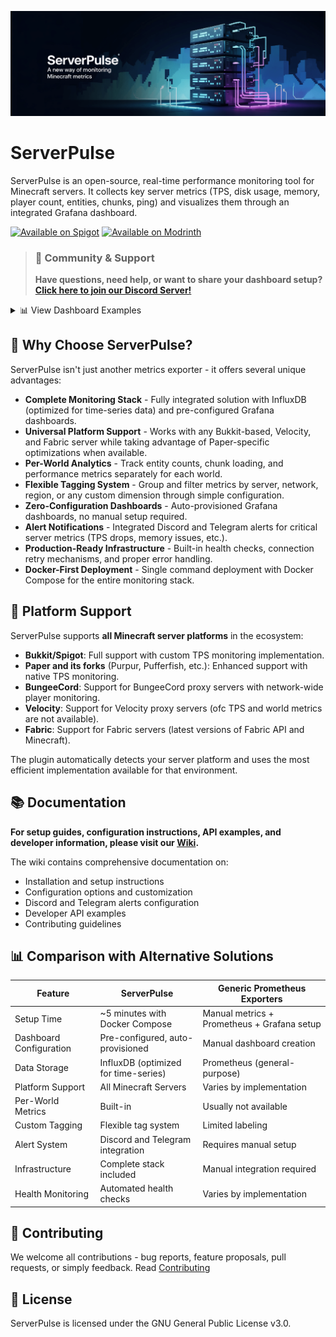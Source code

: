 ![ServerPulse Poster](img/poster.png)

# ServerPulse

ServerPulse is an open-source, real-time performance monitoring tool for Minecraft servers. It collects key server metrics (TPS, disk usage, memory, player count, entities, chunks, ping) and visualizes them through an integrated Grafana dashboard.

[![Available on Spigot](https://img.shields.io/badge/Available%20on-Spigot-yellow.svg)](https://www.spigotmc.org/resources/serverpulse-1-8-1-21-x-real-time-minecraft-performance-monitoring.123707/)
[![Available on Modrinth](https://img.shields.io/badge/Available%20on-Modrinth-green.svg)](https://modrinth.com/plugin/serverpulse)

> ### 💬 Community & Support
>
> **Have questions, need help, or want to share your dashboard setup? [Click here to join our Discord Server\!](https://discord.gg/jZUqcemc4G)**

<details>
<summary>📊 View Dashboard Examples</summary>

![ServerPulse Grafana Dashboard Example1](img/dash1.png)
*Example dashboard view 1: System Metrics*

![ServerPulse Grafana Dashboard Example2](img/dash2.png)
*Example dashboard view 2: System Metrics 2*

![ServerPulse Grafana Dashboard Example3](img/dash3.png)
*Example dashboard view 3: System & World Metrics*

![ServerPulse Grafana Dashboard Example4](img/dash4.png)
*Example dashboard view 4: Player Metrics*
</details>

## 🚀 Why Choose ServerPulse?

ServerPulse isn't just another metrics exporter - it offers several unique advantages:

-   **Complete Monitoring Stack** - Fully integrated solution with InfluxDB (optimized for time-series data) and pre-configured Grafana dashboards.
-   **Universal Platform Support** - Works with any Bukkit-based, Velocity, and Fabric server while taking advantage of Paper-specific optimizations when available.
-   **Per-World Analytics** - Track entity counts, chunk loading, and performance metrics separately for each world.
-   **Flexible Tagging System** - Group and filter metrics by server, network, region, or any custom dimension through simple configuration.
-   **Zero-Configuration Dashboards** - Auto-provisioned Grafana dashboards, no manual setup required.
-   **Alert Notifications** - Integrated Discord and Telegram alerts for critical server metrics (TPS drops, memory issues, etc.).
-   **Production-Ready Infrastructure** - Built-in health checks, connection retry mechanisms, and proper error handling.
-   **Docker-First Deployment** - Single command deployment with Docker Compose for the entire monitoring stack.

## 🌟 Platform Support

ServerPulse supports **all Minecraft server platforms** in the ecosystem:

-   **Bukkit/Spigot**: Full support with custom TPS monitoring implementation.
-   **Paper and its forks** (Purpur, Pufferfish, etc.): Enhanced support with native TPS monitoring.
-   **BungeeCord**: Support for BungeeCord proxy servers with network-wide player monitoring.
-   **Velocity**: Support for Velocity proxy servers (ofc TPS and world metrics are not available).
-   **Fabric**: Support for Fabric servers (latest versions of Fabric API and Minecraft).

The plugin automatically detects your server platform and uses the most efficient implementation available for that environment.

## 📚 Documentation

**For setup guides, configuration instructions, API examples, and developer information, please visit our [Wiki](https://renvins.github.io/serverpulse/).**

The wiki contains comprehensive documentation on:
-   Installation and setup instructions
-   Configuration options and customization
-   Discord and Telegram alerts configuration
-   Developer API examples
-   Contributing guidelines

## 📊 Comparison with Alternative Solutions

| Feature                 | ServerPulse                          | Generic Prometheus Exporters                |
| ----------------------- | ------------------------------------ | ------------------------------------------- |
| Setup Time              | ~5 minutes with Docker Compose       | Manual metrics + Prometheus + Grafana setup |
| Dashboard Configuration | Pre-configured, auto-provisioned     | Manual dashboard creation                   |
| Data Storage            | InfluxDB (optimized for time-series) | Prometheus (general-purpose)                |
| Platform Support        | All Minecraft Servers                | Varies by implementation                    |
| Per-World Metrics       | Built-in                             | Usually not available                       |
| Custom Tagging          | Flexible tag system                  | Limited labeling                            |
| Alert System            | Discord and Telegram integration     | Requires manual setup                       |
| Infrastructure          | Complete stack included              | Manual integration required                 |
| Health Monitoring       | Automated health checks              | Varies by implementation                    |

## 🤝 Contributing

We welcome all contributions - bug reports, feature proposals, pull requests, or simply feedback. Read [Contributing](https://github.com/renvins/serverpulse/blob/master/CONTRIBUTING.md)

## 📄 License

ServerPulse is licensed under the GNU General Public License v3.0.
